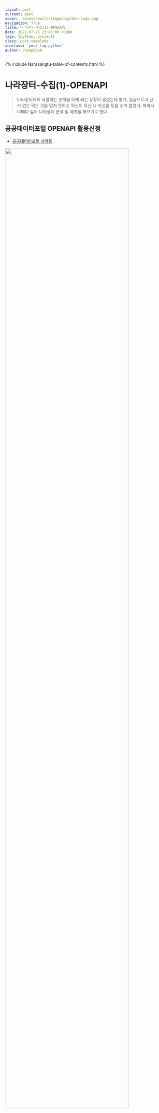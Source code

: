 ```yaml
---
layout: post  
current: post  
cover:  assets/built/images/python-logo.png  
navigation: True  
title: 나라장터-수집(1)-OPENAPI    
date: 2022-07-25 23:43:00 +0900  
tags: [python, project]  
class: post-template  
subclass: 'post tag-python'  
author: chanp5660  
---
```


{% include Narasangtu-table-of-contents.html %}

# 나라장터-수집(1)-OPENAPI

> 나라장터에의 낙찰하는 분석을 하게 되는 상황이 생겼는데 통계, 컴공으로서 근거 없는 찍는 것을 믿지 못하고 찍신이 아닌 나 자신을 믿을 수가 없었다. 따라서 이때다 싶어 나라장터 분석 및 예측을 해보기로 했다.

## 공공데이터포털 OPENAPI 활용신청

- [공공데이터포털 사이트](https://www.data.go.kr/index.do)

<img src="https://user-images.githubusercontent.com/46266247/180806602-701bcead-48f9-44d7-adce-22cf48411c07.png" width="90%">

- 검색어 : [조달청_나라장터 공공데이터개방표준서비스](https://www.data.go.kr/data/15058815/openapi.do)

<img src="https://user-images.githubusercontent.com/46266247/180806928-08bff0b0-7068-44c2-adc2-a80103d3b828.png" width="100%">

- 활용신청 : 안에 내용은 본인의 의도에 맞게 적어 제출하면 등록이 되어 사용가능하다.(바로 사용이 안되면 어느정도 기다렸다가 하면된다.) 다른 데이터는 기관에서 인증을 해주고 나서 해주는 경우도 있다.

- 참고문서 : open API 사용법 및 입출력 코드와 설명

<img src="https://user-images.githubusercontent.com/46266247/180846098-3a7ad05d-620e-4b76-95ce-4f26faae64c7.png" width="90%">

## OPENAPI URL 만들기

```python
EndPoint = "http://apis.data.go.kr/1230000/PubDataOpnStdService"

ServiceKey ="" # 공공데이터포털에서 받은 인코딩 인증키

PageNo = 1 # 페이지번호
NumOfRows = 100 # 한 페이지 결과 수
Datatype = "json" # 오픈API 리턴 타입을 JSON으로 받고 싶을 경우 'json' 으로 지정함
bidNtceBgnDt = 202207240000 # 검색하고자하는 입찰공고일시범위 시작 'YYYYMMDDHHMM' (입찰공고일시 범위는 1개월 로 제한)
bidNtceEndDt = 202207312359 # 검색하고자하는 입찰공고일시범위 종료 'YYYYMMDDHHMM' (입찰공고일시 범위는 1개월 로 제한)

def Info_Version(info_version) : # 데이터셋 개방표준에 따른 입찰공고정보
    if info_version == "입찰":
        return "getDataSetOpnStdBidPblancInfo"
    elif info_version == "낙찰":
        return "getDataSetOpnStdScsbidInfo"
    else : # 계약
        return "getDataSetOpnStdCntrctInfo"    
```

- 테스트 : 결과물로 나오는 URL을 클릭하면 json 파일이 열린다.

```python
info_version = "입찰"
URL = f"{EndPoint}/{Info_Version(info_version)}?numOfRows={NumOfRows}&pageNo={PageNo}&bidNtceBgnDt={bidNtceBgnDt}&bidNtceEndDt={bidNtceEndDt}&ServiceKey={ServiceKey}&type={Datatype}"
```

<img src="https://user-images.githubusercontent.com/46266247/180835139-bbcbf0a5-d7b1-4f94-b60c-b5e250625e16.png" width="40%">

## 데이터 수집 코드

- 본 블로그는 투찰가능업종명 : 산림사업법인(숲가꾸기 및 병해충방제), 산림사업법인(도시숲등 조성, 관리) 관련으로 분석 및 예측한다.


```python
import requests
import pandas as pd

def Info_Version(info_version) : # 데이터셋 개방표준에 따른 입찰공고정보
    if info_version == "입찰":
        return "getDataSetOpnStdBidPblancInfo"
    elif info_version == "낙찰":
        return "getDataSetOpnStdScsbidInfo"
    else : # 계약
        return "getDataSetOpnStdCntrctInfo"   
    
def Get_Bid_df(info_version, bidNtceBgnDt, bidNtceEndDt, ServiceKey): # 원하는 기간, 버전에 따른 공고정보 얻기
    
    # default setting
    PageNo = 1 # 페이지번호
    NumOfRows = 100 # 한 페이지 결과 수
    EndPoint = "http://apis.data.go.kr/1230000/PubDataOpnStdService"
    Datatype = "json" # 오픈API 리턴 타입을 JSON으로 받고 싶을 경우 'json' 으로 지정함
    
    Bid_df =pd.DataFrame()
    while True:
        URL = f"{EndPoint}/{Info_Version(info_version)}?numOfRows={NumOfRows}&pageNo={PageNo}&bidNtceBgnDt={bidNtceBgnDt}&bidNtceEndDt={bidNtceEndDt}&ServiceKey={ServiceKey}&type={Datatype}"
        response = requests.get(URL)

        # 총 데이터 개수
        TotalCount = response.json()["response"]["body"]["totalCount"]

        # 나라장터 입찰공고 DataFrame 생성
        bid_df = pd.DataFrame(response.json()["response"]["body"]["items"])

        # 읽은 데이터의 개수를 확인해서 데이터의 끝인지 확인
        if len(bid_df) == 0 : break

        # 목적에 필요한 열을 가져온다. 다운받은 참고문헌을 참조한다.
        # 본인의 목적에 따라 수정해야할 부분
        bid_df = bid_df.loc[:,["bidNtceNm","bidBeginDate","bidBeginTm","bidClseDate","bidClseTm","opengDate","opengTm","asignBdgtAmt","presmptPrce","rgnLmtYn","prtcptPsblRgnNm","bidprcPsblIndstrytyNm"]]
        bid_df = bid_df.rename( columns  = {"bidNtceNm":"입찰공고명","bidBeginDate":"입찰개시일자","bidBeginTm":"입찰개시시각","bidClseDate":"입찰마감일자","bidClseTm":"입찰마감시각","opengDate":"개찰일자","opengTm":"개찰시각","asignBdgtAmt":"배정예산금액(설계금액)","presmptPrce":"추정가격","rgnLmtYn":"지역제한여부","prtcptPsblRgnNm":"참가가능지역명","bidprcPsblIndstrytyNm":"투찰가능업종명"})
        
        # 
        
        # 데이터 프레임 병합
        Bid_df = pd.concat([Bid_df,bid_df],axis=0)
        Bid_df.reset_index(drop=True,inplace=True)

        # 페이지 증가
        PageNo=str(int(PageNo)+1)
    
    print("----------------------------------")
    print(f"{info_version} \n{str(bidNtceBgnDt)[:4]}년 {str(bidNtceBgnDt)[4:6]}월 {str(bidNtceBgnDt)[6:8]}일 - {str(bidNtceEndDt)[:4]}년 {str(bidNtceEndDt)[4:6]}월 {str(bidNtceEndDt)[6:8]}일")
    print("----------------------------------")
    
    return Bid_df
```


```python
ServiceKey ="" # 공공데이터포털에서 받은 인코딩 인증키
bidNtceBgnDt = 202207240000 # 검색하고자하는 입찰공고일시범위 시작 'YYYYMMDDHHMM' (입찰공고일시 범위는 1개월 로 제한)
bidNtceEndDt = 202207312359 # 검색하고자하는 입찰공고일시범위 종료 'YYYYMMDDHHMM' (입찰공고일시 범위는 1개월 로 제한)
info_version = "입찰"

Bid_df = Get_Bid_df(info_version, bidNtceBgnDt, bidNtceEndDt, ServiceKey)
```


```python
Check_business = ["산림사업법인(숲가꾸기 및 병해충방제)", "산림사업법인(도시숲등 조성, 관리)"] # 특찰가능업종명
                                                         
def Check_business_fuc(business):
    if Check_business[0] in business or Check_business[1] in business:
        return True
    else :
        return False

# map(Check_business_fuc,Bid_df["투찰가능업종명"]) 투찰가능업종명을 기준으로 필터 하는 방법
Bid_df = Bid_df.loc[map(Check_business_fuc,Bid_df.loc[:,"투찰가능업종명"])]
display(Bid_df.head())
```

<img src="https://user-images.githubusercontent.com/46266247/181176247-99491267-4363-4405-97be-15d18ece681a.png" width="100%">


```python
Savefile_path = "./2022-07-25-나라장터-수집(1)-OPENAPI" # 저장할 파일 경로
Bid_df.to_csv(f"{Savefile_path}/{info_version}_{bidNtceBgnDt}_{bidNtceEndDt}.c sv",index=False, encoding="cp949") # 인덱스를 없애고 저장한다.
```

<img src="https://user-images.githubusercontent.com/46266247/180992085-87a89aff-a104-44f4-978e-06fbe3a7447d.png" width="100%">
